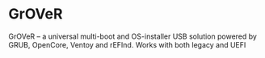 # GrOVeR
GrOVeR – a universal multi-boot and OS-installer USB solution powered by GRUB, OpenCore, Ventoy and rEFInd. Works with both legacy and UEFI
